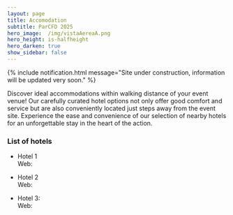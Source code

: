 ```yaml
---
layout: page
title: Accomodation
subtitle: ParCFD 2025
hero_image:  /img/vistaAereaA.png
hero_height: is-halfheight
hero_darken: true
show_sidebar: false
---
```


{% include notification.html message="Site under construction, information will be updated very soon." %}

Discover ideal accommodations within walking distance of your event venue! Our carefully curated hotel options not only offer good comfort and service but are also conveniently located just steps away from the event site. Experience the ease and convenience of our selection of nearby hotels for an unforgettable stay in the heart of the action.

### List of hotels

- Hotel 1  
Web: 

- Hotel 2  
Web:

- Hotel 3:  
Web: